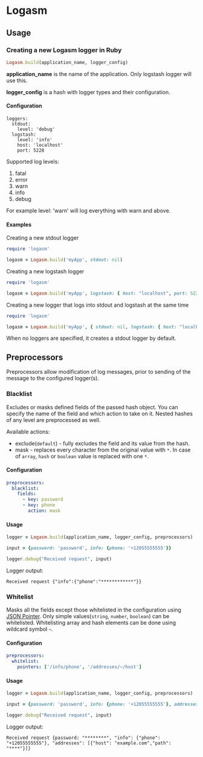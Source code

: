 Logasm
================

## Usage

### Creating a new Logasm logger in Ruby

```ruby
Logasm.build(application_name, logger_config)
```

<b>application_name</b> is the name of the application. Only logstash logger will use this.

<b>logger_config</b> is a hash with logger types and their configuration.

#### Configuration

```
loggers:
  stdout:
    level: 'debug'
  logstash:
    level: 'info'
    host: 'localhost'
    port: 5228
```
Supported log levels:

1. fatal
2. error
3. warn
4. info
5. debug

For example level: 'warn' will log everything with warn and above.

#### Examples

Creating a new stdout logger

```ruby
require 'logasm'

logasm = Logasm.build('myApp', stdout: nil)
```

Creating a new logstash logger

```ruby
require 'logasm'

logasm = Logasm.build('myApp', logstash: { host: "localhost", port: 5228 })
```

Creating a new logger that logs into stdout and logstash at the same time

```ruby
require 'logasm'

logasm = Logasm.build('myApp', { stdout: nil, logstash: { host: "localhost", port: 5228 }})
```

When no loggers are specified, it creates a stdout logger by default.

## Preprocessors

Preprocessors allow modification of log messages, prior to sending of the message to the configured logger(s).

### Blacklist

Excludes or masks defined fields of the passed hash object.
You can specify the name of the field and which action to take on it.
Nested hashes of any level are preprocessed as well.

Available actions:
    
* exclude(`default`) - fully excludes the field and its value from the hash.
* mask - replaces every character from the original value with `*`. In case of `array`, `hash` or `boolean` value is replaced with one `*`.

#### Configuration

```yaml
preprocessors:
  blacklist:
    fields:
      - key: password
      - key: phone
        action: mask
```

#### Usage

```ruby
logger = Logasm.build(application_name, logger_config, preprocessors)

input = {password: 'password', info: {phone: '+12055555555'}}

logger.debug("Received request", input)
```

Logger output:

```
Received request {"info":{"phone":"************"}}
```

### Whitelist

Masks all the fields except those whitelisted in the configuration using [JSON Pointer](https://tools.ietf.org/html/rfc6901).
Only simple values(`string`, `number`, `boolean`) can be whitelisted.
Whitelisting array and hash elements can be done using wildcard symbol `~`.

#### Configuration

```yaml
preprocessors:
  whitelist:
    pointers: ['/info/phone', '/addresses/~/host']
```

#### Usage

```ruby
logger = Logasm.build(application_name, logger_config, preprocessors)

input = {password: 'password', info: {phone: '+12055555555'}, addresses: [{host: 'example.com', path: 'info'}]}

logger.debug("Received request", input)
```

Logger output:

```
Received request {password: "********", "info": {"phone": "+12055555555"}, "addresses": [{"host": "example.com","path": "****"}]}
```